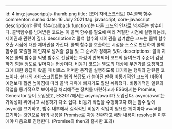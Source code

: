 ---
id: 4
img: javascript/js-thumb.png
title: [코어 자바스크립트] 04.콜백 함수
commentor: sunho
date: 16 July 2021
tag: javascript, core-javascript
description1: 콜백 함수(callback function)는 다른 코드의 인자로 넘겨주는 함수이다. 콜백함수를 넘겨받은 코드는 이 콜백 함수를 필요에 따라 적절한 시점에 실행하는데, 제어권과 관련이 깊다.
description2: 콜백 함수의 제어권을 넘겨받은 코드는 콜백 함수 호출 시점에 대한 제어권을 가진다. 콜백 함수를 호출하는 시점을 스스로 판단하며 콜백 함수를 호출할 때 인자로 넘겨줄 값들 및 그 순서가 정해져 있다.
descriptions:
콜백 지옥은 콜백 함수를 익명 함수로 전달하는 과정이 반복되어 코드의 들여쓰기 수준이 감당하기 힘들 정도로 깊어지는 현상이다.
비동기 코드는 별도의 대상에 무언가를 요청하고 그에 대한 응답이 왔을 때 비로소 어떠한 동작을 실행하도록 대기하는 행위와 관련된 코드이다. 
현대의 자바스크립트는 웹의 복잡도가 높아진 만큼 비동기적인 코드의 비중이 예전보다 훨씬 높아짐에 따라 콜백 지옥에 빠지기도 훨씬 쉬워졌다. 비동기적인 일련의 작업을 동기적으로 보이게끔 처리해주는 장치를 마련하고자 ES6에서는 Promise, Generator 등이 도입됐고, ES2017에서는 async/await가 도입됐다.
async/await는 가독성이 뛰어나고 사용하기 다소 쉽다. 비동기 작업을 수행하고자 하는 함수 앞에 async를 표기하고, 함수 내부에서 실직적인 비동기 작업이 필요한 위치마다 await를 표기하는 것만으로 뒤의 내용을 Promise로 자동 전환하고 해당 내용이 resolve된 이후에야 다음으로 진행한다. (Promise의 then과 흡사한 효과)